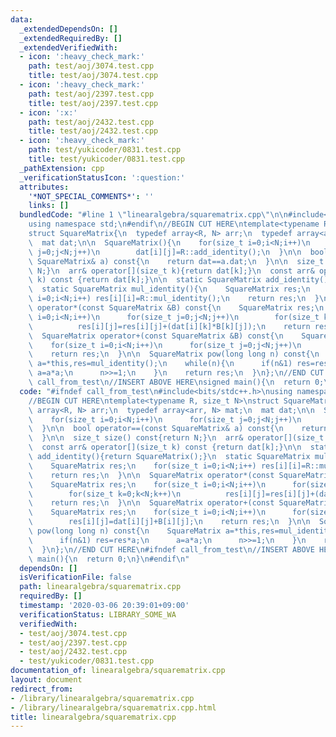 ```yaml
---
data:
  _extendedDependsOn: []
  _extendedRequiredBy: []
  _extendedVerifiedWith:
  - icon: ':heavy_check_mark:'
    path: test/aoj/3074.test.cpp
    title: test/aoj/3074.test.cpp
  - icon: ':heavy_check_mark:'
    path: test/aoj/2397.test.cpp
    title: test/aoj/2397.test.cpp
  - icon: ':x:'
    path: test/aoj/2432.test.cpp
    title: test/aoj/2432.test.cpp
  - icon: ':heavy_check_mark:'
    path: test/yukicoder/0831.test.cpp
    title: test/yukicoder/0831.test.cpp
  _pathExtension: cpp
  _verificationStatusIcon: ':question:'
  attributes:
    '*NOT_SPECIAL_COMMENTS*': ''
    links: []
  bundledCode: "#line 1 \"linearalgebra/squarematrix.cpp\"\n\n#include<bits/stdc++.h>\n\
    using namespace std;\n#endif\n//BEGIN CUT HERE\ntemplate<typename R, size_t N>\n\
    struct SquareMatrix{\n  typedef array<R, N> arr;\n  typedef array<arr, N> mat;\n\
    \  mat dat;\n\n  SquareMatrix(){\n    for(size_t i=0;i<N;i++)\n      for(size_t\
    \ j=0;j<N;j++)\n        dat[i][j]=R::add_identity();\n  }\n\n  bool operator==(const\
    \ SquareMatrix& a) const{\n    return dat==a.dat;\n  }\n\n  size_t size() const{return\
    \ N;}\n  arr& operator[](size_t k){return dat[k];}\n  const arr& operator[](size_t\
    \ k) const {return dat[k];}\n\n  static SquareMatrix add_identity(){return SquareMatrix();}\n\
    \  static SquareMatrix mul_identity(){\n    SquareMatrix res;\n    for(size_t\
    \ i=0;i<N;i++) res[i][i]=R::mul_identity();\n    return res;\n  }\n\n  SquareMatrix\
    \ operator*(const SquareMatrix &B) const{\n    SquareMatrix res;\n    for(size_t\
    \ i=0;i<N;i++)\n      for(size_t j=0;j<N;j++)\n        for(size_t k=0;k<N;k++)\n\
    \          res[i][j]=res[i][j]+(dat[i][k]*B[k][j]);\n    return res;\n  }\n\n\
    \  SquareMatrix operator+(const SquareMatrix &B) const{\n    SquareMatrix res;\n\
    \    for(size_t i=0;i<N;i++)\n      for(size_t j=0;j<N;j++)\n        res[i][j]=dat[i][j]+B[i][j];\n\
    \    return res;\n  }\n\n  SquareMatrix pow(long long n) const{\n    SquareMatrix\
    \ a=*this,res=mul_identity();\n    while(n){\n      if(n&1) res=res*a;\n     \
    \ a=a*a;\n      n>>=1;\n    }\n    return res;\n  }\n};\n//END CUT HERE\n#ifndef\
    \ call_from_test\n//INSERT ABOVE HERE\nsigned main(){\n  return 0;\n}\n#endif\n"
  code: "#ifndef call_from_test\n#include<bits/stdc++.h>\nusing namespace std;\n#endif\n\
    //BEGIN CUT HERE\ntemplate<typename R, size_t N>\nstruct SquareMatrix{\n  typedef\
    \ array<R, N> arr;\n  typedef array<arr, N> mat;\n  mat dat;\n\n  SquareMatrix(){\n\
    \    for(size_t i=0;i<N;i++)\n      for(size_t j=0;j<N;j++)\n        dat[i][j]=R::add_identity();\n\
    \  }\n\n  bool operator==(const SquareMatrix& a) const{\n    return dat==a.dat;\n\
    \  }\n\n  size_t size() const{return N;}\n  arr& operator[](size_t k){return dat[k];}\n\
    \  const arr& operator[](size_t k) const {return dat[k];}\n\n  static SquareMatrix\
    \ add_identity(){return SquareMatrix();}\n  static SquareMatrix mul_identity(){\n\
    \    SquareMatrix res;\n    for(size_t i=0;i<N;i++) res[i][i]=R::mul_identity();\n\
    \    return res;\n  }\n\n  SquareMatrix operator*(const SquareMatrix &B) const{\n\
    \    SquareMatrix res;\n    for(size_t i=0;i<N;i++)\n      for(size_t j=0;j<N;j++)\n\
    \        for(size_t k=0;k<N;k++)\n          res[i][j]=res[i][j]+(dat[i][k]*B[k][j]);\n\
    \    return res;\n  }\n\n  SquareMatrix operator+(const SquareMatrix &B) const{\n\
    \    SquareMatrix res;\n    for(size_t i=0;i<N;i++)\n      for(size_t j=0;j<N;j++)\n\
    \        res[i][j]=dat[i][j]+B[i][j];\n    return res;\n  }\n\n  SquareMatrix\
    \ pow(long long n) const{\n    SquareMatrix a=*this,res=mul_identity();\n    while(n){\n\
    \      if(n&1) res=res*a;\n      a=a*a;\n      n>>=1;\n    }\n    return res;\n\
    \  }\n};\n//END CUT HERE\n#ifndef call_from_test\n//INSERT ABOVE HERE\nsigned\
    \ main(){\n  return 0;\n}\n#endif\n"
  dependsOn: []
  isVerificationFile: false
  path: linearalgebra/squarematrix.cpp
  requiredBy: []
  timestamp: '2020-03-06 20:39:01+09:00'
  verificationStatus: LIBRARY_SOME_WA
  verifiedWith:
  - test/aoj/3074.test.cpp
  - test/aoj/2397.test.cpp
  - test/aoj/2432.test.cpp
  - test/yukicoder/0831.test.cpp
documentation_of: linearalgebra/squarematrix.cpp
layout: document
redirect_from:
- /library/linearalgebra/squarematrix.cpp
- /library/linearalgebra/squarematrix.cpp.html
title: linearalgebra/squarematrix.cpp
---
```

